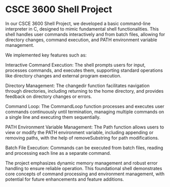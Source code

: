 # CSCE 3600 Shell Project

In our CSCE 3600 Shell Project, we developed a basic command-line interpreter in C, designed to mimic fundamental shell functionalities. This shell handles user commands interactively and from batch files, allowing for directory changes, command execution, and PATH environment variable management.

We implemented key features such as:

Interactive Command Execution: The shell prompts users for input, processes commands, and executes them, supporting standard operations like directory changes and external program execution.

Directory Management: The changedir function facilitates navigation through directories, including returning to the home directory, and provides feedback on directory changes or errors.

Command Loop: The CommandLoop function processes and executes user commands continuously until termination, managing multiple commands on a single line and executing them sequentially.

PATH Environment Variable Management: The Path function allows users to view or modify the PATH environment variable, including appending or removing paths, with the help of removeSubstring for path modifications.

Batch File Execution: Commands can be executed from batch files, reading and processing each line as a separate command.

The project emphasizes dynamic memory management and robust error handling to ensure reliable operation. This foundational shell demonstrates core concepts of command processing and environment management, with potential for future enhancements and feature additions.
